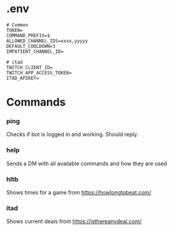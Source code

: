 # .env
```
# Common
TOKEN=
COMMAND_PREFIX=$
ALLOWED_CHANNEL_IDS=xxxx,yyyyy
DEFAULT_COOLDOWN=3
IMPATIENT_CHANNEL_ID=

# itad
TWITCH_CLIENT_ID=
TWITCH_APP_ACCESS_TOKEN=
ITAD_APIKEY=
```

# Commands

### ping
Checks if bot is logged in and working. Should reply.

### help
Sends a DM with all available commands and how they are used

### hltb
Shows times for a game from https://howlongtobeat.com/

### itad
Shows current deals from https://isthereanydeal.com/